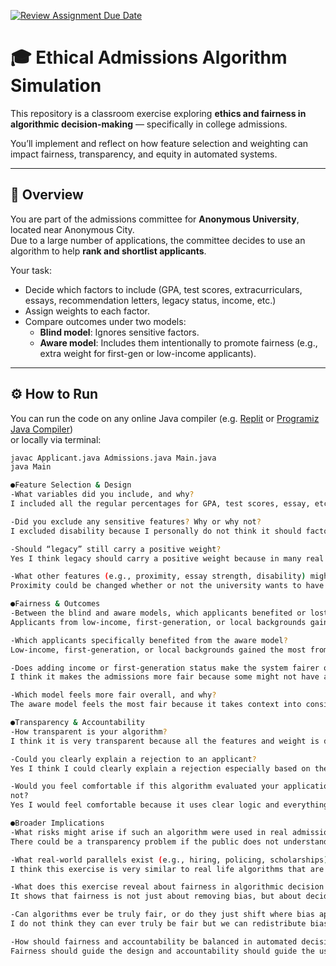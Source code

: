 [![Review Assignment Due Date](https://classroom.github.com/assets/deadline-readme-button-22041afd0340ce965d47ae6ef1cefeee28c7c493a6346c4f15d667ab976d596c.svg)](https://classroom.github.com/a/oqKLEXJJ)
# 🎓 Ethical Admissions Algorithm Simulation

This repository is a classroom exercise exploring **ethics and fairness in algorithmic decision-making** — specifically in college admissions.

You’ll implement and reflect on how feature selection and weighting can impact fairness, transparency, and equity in automated systems.

---

## 🧩 Overview

You are part of the admissions committee for **Anonymous University**, located near Anonymous City.  
Due to a large number of applications, the committee decides to use an algorithm to help **rank and shortlist applicants**.

Your task:
- Decide which factors to include (GPA, test scores, extracurriculars, essays, recommendation letters, legacy status, income, etc.)
- Assign weights to each factor.
- Compare outcomes under two models:
  - **Blind model**: Ignores sensitive factors.
  - **Aware model**: Includes them intentionally to promote fairness (e.g., extra weight for first-gen or low-income applicants).

---

## ⚙️ How to Run

You can run the code on any online Java compiler (e.g. [Replit](https://replit.com/~) or [Programiz Java Compiler](https://www.programiz.com/java-programming/online-compiler))  
or locally via terminal:

```bash
javac Applicant.java Admissions.java Main.java
java Main

●Feature Selection & Design
-What variables did you include, and why?
I included all the regular percentages for GPA, test scores, essay, etc. However, I added income, first-gen, legacy, and local proximity to the aware model. 

-Did you exclude any sensitive features? Why or why not?
I excluded disability because I personally do not think it should factor in when applying to a job or school.

-Should “legacy” still carry a positive weight?
Yes I think legacy should carry a positive weight because in many real universities that is sometimes the case. 

-What other features (e.g., proximity, essay strength, disability) might you add or adjust?
Proximity could be changed whether or not the university wants to have deep local ties or allow for a more globally diverse campus. 

●Fairness & Outcomes
-Between the blind and aware models, which applicants benefited or lost out?
Applicants from low-income, first-generation, or local backgrounds gained from the aware model.

-Which applicants specifically benefited from the aware model?
Low-income, first-generation, or local backgrounds gained the most from the aware model

-Does adding income or first-generation status make the system fairer or less fair? Why?
I think it makes the admissions more fair because some might not have access to the same resources or have the same starting point. 

-Which model feels more fair overall, and why?
The aware model feels the most fair because it takes context into consideration and not just treat them equally like the blind model does. 

●Transparency & Accountability
-How transparent is your algorithm?
I think it is very transparent because all the features and weight is defined in the code. 

-Could you clearly explain a rejection to an applicant?
Yes I think I could clearly explain a rejection especially based on their academic stats. 

-Would you feel comfortable if this algorithm evaluated your application? Why or why
not?
Yes I would feel comfortable because it uses clear logic and everything is clear. 

●Broader Implications
-What risks might arise if such an algorithm were used in real admissions?
There could be a transparency problem if the public does not understand how scores are calculated. 

-What real-world parallels exist (e.g., hiring, policing, scholarships)?
I think this exercise is very similar to real life algorithms that are working in hiring and scholarship selection.

-What does this exercise reveal about fairness in algorithmic decision systems?
It shows that fairness is not just about removing bias, but about deciding what kind of bias we’re willing to introduce to achieve equity.

-Can algorithms ever be truly fair, or do they just shift where bias appears?
I do not think they can ever truly be fair but we can redistribute bias rather than eliminate it entirely. 

-How should fairness and accountability be balanced in automated decisions?
Fairness should guide the design and accountability should guide the use of the system.
